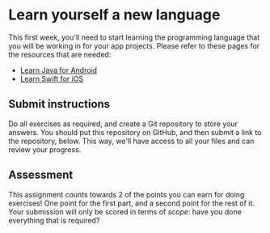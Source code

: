 # Learn yourself a new language

This first week, you'll need to start learning the programming language that you will be working in for your app projects. Please refer to these pages for the resources that are needed:

- [Learn Java for Android](/android/learn-java)
- [Learn Swift for iOS](/ios/learn-swift)

## Submit instructions

Do all exercises as required, and create a Git repository to store your answers. You should put this repository on GitHub, and then submit a link to the repository, below. This way, we'll have access to all your files and can review your progress.

## Assessment

This assignment counts towards 2 of the points you can earn for doing exercises! One point for the first part, and a second point for the rest of it. Your submission will only be scored in terms of *scope*: have you done everything that is required?
